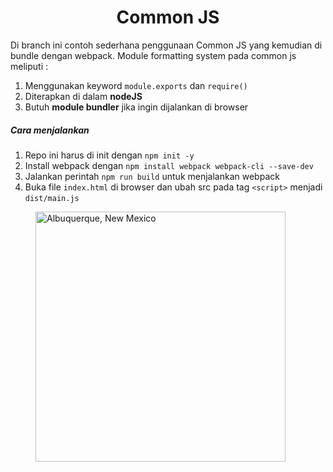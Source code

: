 <h1 align="center">Common JS</h1>

Di branch ini contoh sederhana penggunaan Common JS yang kemudian di bundle dengan webpack. Module formatting system pada common js meliputi :
1. Menggunakan keyword `module.exports` dan `require()`
2. Diterapkan di dalam **nodeJS**
3. Butuh **module bundler** jika ingin dijalankan di browser

##### Cara menjalankan
1. Repo ini harus di init dengan `npm init -y`
2. Install webpack dengan `npm install webpack webpack-cli --save-dev`
3. Jalankan perintah `npm run build` untuk menjalankan webpack
4. Buka file `index.html` di browser dan ubah src pada tag `<script>` menjadi `dist/main.js`

<figure>
  <img src="https://i.ibb.co/64nPHpv/common-js.png"
    alt="Albuquerque, New Mexico" width="400">
</figure>